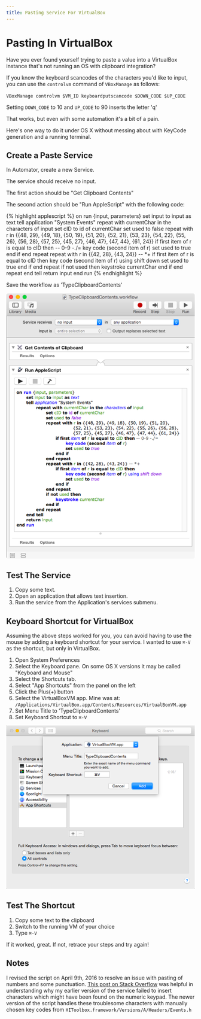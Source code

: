 ```yaml
---
title: Pasting Service For VirtualBox
---
```

<meta http-equiv='Content-Type' content='text/html; charset=utf-8' />

Pasting In VirtualBox
=====================

Have you ever found yourself trying to paste a value into a VirtualBox
instance that's not running an OS with clipboard integration?

If you know the keyboard scancodes of the characters you'd like to
input, you can use the `controlvm` command of `VBoxManage` as follows:

`VBoxManage controlvm $VM_ID keyboardputscancode $DOWN_CODE $UP_CODE`

Setting `DOWN_CODE` to 10 and `UP_CODE` to 90 inserts the letter 'q'

That works, but even with some automation it's a bit of a pain.


Here's one way to do it under OS X without messing about with KeyCode
generation and a running terminal.

Create a Paste Service
----------------------

In Automator, create a new Service.

The service should receive no input.

The first action should be "Get Clipboard Contents"

The second action should be "Run AppleScript" with the following code:

{% highlight applescript %}
on run {input, parameters}
    set input to input as text
    tell application "System Events"
        repeat with currentChar in the characters of input
            set cID to id of currentChar
            set used to false
            repeat with r in {{48, 29}, {49, 18}, {50, 19}, {51, 20}, {52, 21}, {53, 23}, {54, 22}, {55, 26}, {56, 28}, {57, 25}, {45, 27}, {46, 47}, {47, 44}, {61, 24}}
                if first item of r is equal to cID then -- 0-9 -./=
                    key code (second item of r)
                    set used to true
                end if
            end repeat
            repeat with r in {{42, 28}, {43, 24}} -- *+
                if first item of r is equal to cID then
                    key code (second item of r) using shift down
                    set used to true
                end if
            end repeat
            if not used then
                keystroke currentChar
            end if
        end repeat
    end tell
    return input
end run
{% endhighlight %}

Save the workflow as 'TypeClipboardContents'


![This is what TypeClipboardContents.workflow looks like in Automator](images/type-clipboard-contents-workflow.png "Automator Workflow Screenshot")

Test The Service
----------------

1. Copy some text.
2. Open an application that allows text insertion.
3. Run the service from the Application's services submenu.


Keyboard Shortcut for VirtualBox
--------------------------------

Assuming the above steps worked for you, you can avoid having to use
the mouse by adding a keyboard shortcut for your service. I wanted to
use `⌘-V` as the shortcut, but only in VirtualBox.

1. Open System Preferences
2. Select the Keyboard pane. On some OS X versions it may be called
"Keyboard and Mouse"
3. Select the Shortcuts tab.
4. Select "App Shortcuts" from the panel on the left
5. Click the Plus(+) button
6. Select the VirtualBoxVM app. Mine was at:
`/Applications/VirtualBox.app/Contents/Resources/VirtualBoxVM.app`
7. Set Menu Title to 'TypeClipboardContents'
8. Set Keyboard Shortcut to `⌘-V`

![Establishing the keyboard shortcut](images/type-clipboard-contents-shortcut.png "Shortcut Configuration Screenshot")

Test The Shortcut
-----------------

1. Copy some text to the clipboard
2. Switch to the running VM of your choice
3. Type `⌘-V`

If it worked, great. If not, retrace your steps and try again!

Notes
-----

I revised the script on April 9th, 2016 to resolve an issue with
pasting of numbers and some
punctuation. [This post on Stack Overflow](http://apple.stackexchange.com/questions/142986/applescript-keystroke-ignoring-numbers)
was helpful in understanding why my earlier version of the service
failed to insert characters which might have been found on the numeric
keypad. The newer version of the script handles these troublesome
characters with manually chosen key codes from
`HIToolbox.framework/Versions/A/Headers/Events.h`
